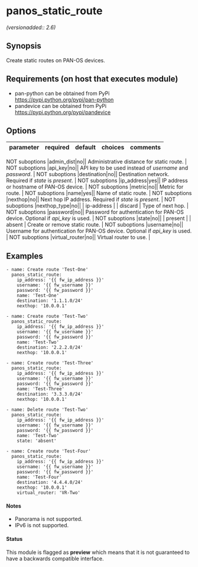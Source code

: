 # panos_static_route

_(versionadded:: 2.6)_


## Synopsis

Create static routes on PAN-OS devices.


## Requirements (on host that executes module)

- pan-python can be obtained from PyPi https://pypi.python.org/pypi/pan-python
- pandevice can be obtained from PyPi https://pypi.python.org/pypi/pandevice

## Options

| parameter | required | default | choices | comments |
| --- | --- | --- | --- | --- |

NOT suboptions
|admin_dist|no||
Administrative distance for static route.
 |
NOT suboptions
|api_key|no||
API key to be used instead of <em>username</em> and <em>password</em>.
 |
NOT suboptions
|destination|no||
Destination network.  Required if <em>state</em> is <em>present</em>.
 |
NOT suboptions
|ip_address|yes||
IP address or hostname of PAN-OS device.
 |
NOT suboptions
|metric|no||
Metric for route.
 |
NOT suboptions
|name|yes||
Name of static route.
 |
NOT suboptions
|nexthop|no||
Next hop IP address.  Required if <em>state</em> is <em>present</em>.
 |
NOT suboptions
|nexthop_type|no||
| ip-address |
| discard |
Type of next hop.
 |
NOT suboptions
|password|no||
Password for authentication for PAN-OS device.  Optional if <em>api_key</em> is used.
 |
NOT suboptions
|state|no||
| present |
| absent |
Create or remove static route.
 |
NOT suboptions
|username|no||
Username for authentication for PAN-OS device.  Optional if <em>api_key</em> is used.
 |
NOT suboptions
|virtual_router|no||
Virtual router to use.
 |

## Examples

    - name: Create route 'Test-One'
      panos_static_route:
        ip_address: '{{ fw_ip_address }}'
        username: '{{ fw_username }}'
        password: '{{ fw_password }}'
        name: 'Test-One'
        destination: '1.1.1.0/24'
        nexthop: '10.0.0.1'
    
    - name: Create route 'Test-Two'
      panos_static_route:
        ip_address: '{{ fw_ip_address }}'
        username: '{{ fw_username }}'
        password: '{{ fw_password }}'
        name: 'Test-Two'
        destination: '2.2.2.0/24'
        nexthop: '10.0.0.1'
    
    - name: Create route 'Test-Three'
      panos_static_route:
        ip_address: '{{ fw_ip_address }}'
        username: '{{ fw_username }}'
        password: '{{ fw_password }}'
        name: 'Test-Three'
        destination: '3.3.3.0/24'
        nexthop: '10.0.0.1'
    
    - name: Delete route 'Test-Two'
      panos_static_route:
        ip_address: '{{ fw_ip_address }}'
        username: '{{ fw_username }}'
        password: '{{ fw_password }}'
        name: 'Test-Two'
        state: 'absent'
    
    - name: Create route 'Test-Four'
      panos_static_route:
        ip_address: '{{ fw_ip_address }}'
        username: '{{ fw_username }}'
        password: '{{ fw_password }}'
        name: 'Test-Four'
        destination: '4.4.4.0/24'
        nexthop: '10.0.0.1'
        virtual_router: 'VR-Two'

#### Notes

- Panorama is not supported.
- IPv6 is not supported.



#### Status

This module is flagged as **preview** which means that it is not guaranteed to have a backwards compatible interface.

